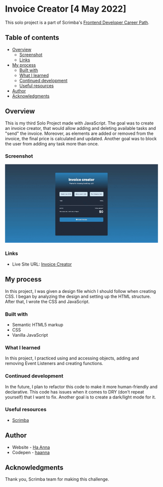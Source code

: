 # Invoice Creator [4 May 2022]

This solo project is a part of Scrimba's [Frontend Developer Career Path](https://scrimba.com/learn/frontend).

## Table of contents

- [Overview](#overview)
  - [Screenshot](#screenshot)
  - [Links](#links)
- [My process](#my-process)
  - [Built with](#built-with)
  - [What I learned](#what-i-learned)
  - [Continued development](#continued-development)
  - [Useful resources](#useful-resources)
- [Author](#author)
- [Acknowledgments](#acknowledgments)

## Overview

This is my third Solo Project made with JavaScript. The goal was to create an invoice creator, that would allow adding and deleting available tasks and "send" the invoice. Moreover, as elements are added or removed from the invoice, the final price is calculated and updated. Another goal was to block the user from adding any task more than once.

### Screenshot

![alt text](./gif_invoicecreator.gif)

### Links

- Live Site URL: [Invoice Creator](https://ha-anna.github.io/Scrimba_Projects/Invoice_creator/)

## My process

In this project, I was given a design file which I should follow when creating CSS. I began by analyzing the design and setting up the HTML structure. After that, I wrote the CSS and JavaScript.

### Built with

- Semantic HTML5 markup
- CSS
- Vanilla JavaScript

### What I learned

In this project, I practiced using and accessing objects, adding and removing Event Listeners and creating functions.

### Continued development

In the future, I plan to refactor this code to make it more human-friendly and declarative. This code has issues when it comes to DRY (don't repeat yourself) that I want to fix. Another goal is to create a dark/light mode for it.

### Useful resources

- [Scrimba](https://www.scrimba.com)

## Author

- Website - [Ha Anna](https://haanna.com)
- Codepen - [haanna](https://codepen.io/haanna)

## Acknowledgments

Thank you, Scrimba team for making this challenge.
